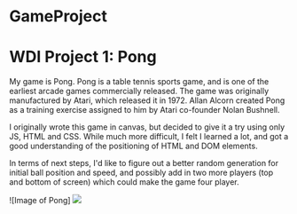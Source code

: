 # GameProject
# WDI Project 1: Pong

My game is Pong. Pong is a table tennis sports game, and is one of the earliest arcade games commercially released.
The game was originally manufactured by Atari, which released it in 1972. Allan Alcorn created Pong as a training exercise assigned to him by Atari co-founder Nolan Bushnell. 

I originally wrote this game in canvas, but decided to give it a try using only JS, HTML and CSS. While much more difficult, I felt I learned a lot, and got a good understanding of the positioning of HTML and DOM elements.

In terms of next steps, I'd like to figure out a better random generation for initial ball position and speed, and possibly add in two more players (top and bottom of screen) which could make the game four player.

![Image of Pong]
<img src=GameProject/Screen%20Shot%202019-02-07%20at%205.36.46%20PM.png)> 
